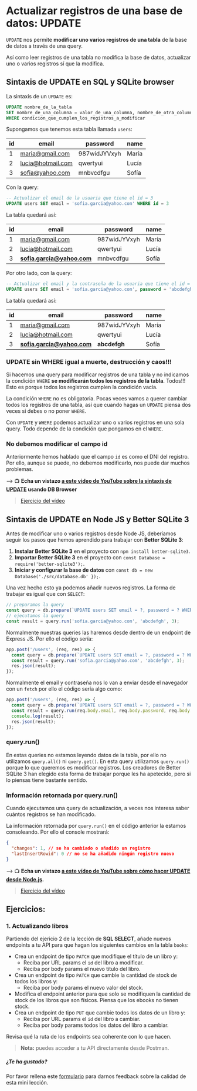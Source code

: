# Actualizar registros de una base de datos: UPDATE

`UPDATE` nos permite **modificar uno varios registros de una tabla** de la base de datos a través de una query.

Así como leer registros de una tabla no modifica la base de datos, actualizar uno o varios registros sí que la modifica.

## Sintaxis de UPDATE en SQL y SQLite browser

La sintaxis de un `UPDATE` es:

```sql
UPDATE nombre_de_la_tabla
SET nombre_de_una_columna = valor_de_una_columna, nombre_de_otra_columna = valor_de_otra_columna
WHERE condicion_que_cumplen_los_registros_a_modificar
```

Supongamos que tenemos esta tabla llamada `users`:

| id  | email              | password     | name  |
| --- | ------------------ | ------------ | ----- |
| 1   | maria@gmail.com    | 987widJYVxyh | María |
| 2   | lucia@hotmail.com  | qwertyui     | Lucía |
| 3   | sofia@yahoo.com    | mnbvcdfgu    | Sofía |

Con la query:

```sql
-- Actualizar el email de la usuaria que tiene el id = 3
UPDATE users SET email = 'sofia.garcia@yahoo.com' WHERE id = 3
```

La tabla quedará así:

| id  | email                      | password     | name  |
| --- | -------------------------- | ------------ | ----- |
| 1   | maria@gmail.com            | 987widJYVxyh | María |
| 2   | lucia@hotmail.com          | qwertyui     | Lucía |
| 3   | **sofia.garcia@yahoo.com** | mnbvcdfgu    | Sofía |

Por otro lado, con la query:

```sql
-- Actualizar el email y la contraseña de la usuaria que tiene el id = 3
UPDATE users SET email = 'sofia.garcia@yahoo.com', password = 'abcdefgh' WHERE id = 3
```

La tabla quedará así:

| id  | email                      | password     | name  |
| --- | -------------------------- | ------------ | ----- |
| 1   | maria@gmail.com            | 987widJYVxyh | María |
| 2   | lucia@hotmail.com          | qwertyui     | Lucía |
| 3   | **sofia.garcia@yahoo.com** | **abcdefgh** | Sofía |

### UPDATE sin WHERE igual a muerte, destrucción y caos!!!

Si hacemos una query para modificar registros de una tabla y no indicamos la condición `WHERE` **se modificarán todos los registros de la tabla**. Todos!!! Esto es porque todos los registros cumplen la condición vacía.

La condición `WHERE` no es obligatoria. Pocas veces vamos a querer cambiar todos los registros de una tabla, así que cuando hagas un `UPDATE` piensa dos veces si debes o no poner `WHERE`.

Con `UPDATE` y `WHERE` podemos actualizar uno o varios registros en una sola query. Todo depende de la condición que pongamos en el `WHERE`.

### No debemos modificar el campo id

Anteriormente hemos hablado que el campo `id` es como el DNI del registro. Por ello, aunque se puede, no debemos modificarlo, nos puede dar muchos problemas.

<!-- {% embed url="https://www.youtube.com/watch?v=Gofz_fiOqHw" %} -->
&#10230; &#128250; **Echa un vistazo [a este video de YouTube sobre la sintaxis de UPDATE](https://www.youtube.com/watch?v=Gofz_fiOqHw) usando DB Browser**

> [Ejercicio del vídeo](https://github.com/Adalab/ejercicios-de-los-materiales/tree/main/promo-l/4-4-4-sql-update)

## Sintaxis de UPDATE en Node JS y Better SQLite 3

Antes de modificar uno o varios registros desde Node JS, deberíamos seguir los pasos que hemos aprendido para trabajar con **Better SQLite 3**:

1. **Instalar Better SQLite 3** en el proyecto con `npm install better-sqlite3`.
1. **Importar Better SQLite 3** en el proyecto con `const Database = require('better-sqlite3');`.
1. **Iniciar y configurar la base de datos** con `const db = new Database('./src/database.db' });`.

Una vez hecho esto ya podemos añadir nuevos registros. La forma de trabajar es igual que con `SELECT`:

```js
// preparamos la query
const query = db.prepare(`UPDATE users SET email = ?, password = ? WHERE id = ?`);
// ejecutamos la query
const result = query.run('sofia.garcia@yahoo.com', 'abcdefgh', 3);
```

Normalmente nuestras queries las haremos desde dentro de un endpoint de Express JS. Por ello el código sería:

```js
app.post('/users', (req, res) => {
  const query = db.prepare(`UPDATE users SET email = ?, password = ? WHERE id = ?`);
  const result = query.run('sofia.garcia@yahoo.com', 'abcdefgh', 3);
  res.json(result);
});
```

Normalmente el email y contraseña nos lo van a enviar desde el navegador con un `fetch` por ello el código sería algo como:

```js
app.post('/users', (req, res) => {
  const query = db.prepare(`UPDATE users SET email = ?, password = ? WHERE id = ?`);
  const result = query.run(req.body.email, req.body.password, req.body.id);
  console.log(result);
  res.json(result);
});
```

### query.run()

En estas queries no estamos leyendo datos de la tabla, por ello no utilizamos `query.all()` ni `query.get()`. En esta query utilizamos `query.run()` porque lo que queremos es modificar registros. Los creadores de Better SQLite 3 han elegido esta forma de trabajar porque les ha apetecido, pero si lo piensas tiene bastante sentido.

### Información retornada por query.run()

Cuando ejecutamos una query de actualización, a veces nos interesa saber cuántos registros se han modificado.

La información retornada por `query.run()` en el código anterior la estamos consoleando. Por ello el console mostrará:

```json
{
  "changes": 1, // se ha cambiado o añadido un registro
  "lastInsertRowid": 0 // no se ha añadido ningún registro nuevo
}
```

<!-- {% embed url="https://www.youtube.com/watch?v=jQH3j5huZSY" %} -->
&#10230; &#128250; **Echa un vistazo [a este vídeo de YouTube sobre cómo hacer UPDATE desde Node.js](https://www.youtube.com/watch?v=jQH3j5huZSY).**

> [Ejercicio del vídeo](https://github.com/Adalab/ejercicios-de-los-materiales/tree/main/promo-l/4-4-4-sql-update)

## Ejercicios:

### 1. Actualizando libros

Partiendo del ejericio 2 de la lección de **SQL SELECT**, añade nuevos endpoints a tu API para que hagan los siguientes cambios en la tabla `books`:

- Crea un endpoint de tipo `PATCH` que modifique el título de un libro y:
   - Reciba por URL params el `id` del libro a modificar.
   - Reciba por body params el nuevo título del libro.
- Crea un endpoint de tipo `PATCH` que cambie la cantidad de stock de todos los libros y:
   - Reciba por body params el nuevo valor del stock.
- Modifica el endpoint anterior para que solo se modifiquen la cantidad de stock de los libros que son físicos. Piensa que los ebooks no tienen stock.
- Crea un endpoint de tipo `PUT` que cambie todos los datos de un libro y:
   - Reciba por URL params el `id` del libro a cambiar.
   - Reciba por body params todos los datos del libro a cambiar.

Revisa qué la ruta de los endpoints sea coherente con lo que hacen.

> **Nota:** puedes acceder a tu API directamente desde Postman.

##### ¿Te ha gustado?

Por favor rellena este [formulario](https://adalab.typeform.com/to/Rc0bft9x) para darnos feedback sobre la calidad de esta mini lección.

